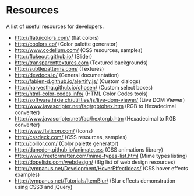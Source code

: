 Resources
=========

A list of useful resources for developers.

 - http://flatuicolors.com/ (flat colors)
 - http://coolors.co/ (Color palette generator)
 - http://www.codelium.com/ (CSS resources, samples)
 - http://flukeout.github.io/ (Slider)
 - http://transparenttextures.com (Textured backgrounds)
 - http://subtlepatterns.com/ (Textures)
 - http://devdocs.io/ (General documentation)
 - http://fabien-d.github.io/alertify.js/ (Custom dialogs)
 - http://harvesthq.github.io/chosen/ (Custom select boxes)
 - http://html-color-codes.info/ (HTML Color Codes tools)
 - http://software.hixie.ch/utilities/js/live-dom-viewer/ (Live DOM Viewer)
 - http://www.javascripter.net/faq/rgbtohex.htm (RGB to Hexadecimal converter)
 - http://www.javascripter.net/faq/hextorgb.htm (Hexadecimal to RGB converter)
 - http://www.flaticon.com/ (Icons)
 - http://cssdeck.com/ (CSS resources, samples)
 - http://colllor.com/ (Color palette generator)
 - http://daneden.github.io/animate.css (CSS animations library)
 - http://www.freeformatter.com/mime-types-list.html (Mime types listing)
 - http://dopelists.com/webdesign/ (Big list of web design resources)
 - http://tympanus.net/Development/HoverEffectIdeas/ (CSS hover effects examples)
 - http://tympanus.net/Tutorials/ItemBlur/ (Blur effects demonstration using CSS3 and jQuery)
